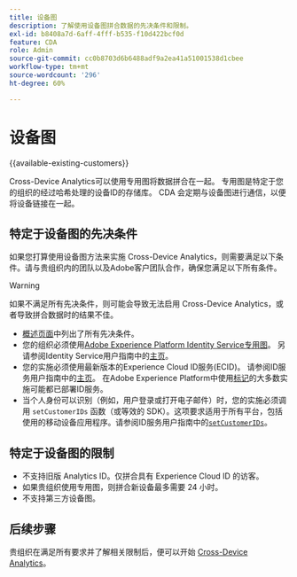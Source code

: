 ```yaml
---
title: 设备图
description: 了解使用设备图拼合数据的先决条件和限制。
exl-id: b8408a7d-6aff-4fff-b535-f10d422bcf0d
feature: CDA
role: Admin
source-git-commit: cc0b8703d6b6488adf9a2ea41a51001538d1cbee
workflow-type: tm+mt
source-wordcount: '296'
ht-degree: 60%

---
```



# 设备图

{{available-existing-customers}}

Cross-Device Analytics可以使用专用图将数据拼合在一起。 专用图是特定于您的组织的经过哈希处理的设备ID的存储库。 CDA 会定期与设备图进行通信，以便将设备链接在一起。

## 特定于设备图的先决条件

如果您打算使用设备图方法来实施 Cross-Device Analytics，则需要满足以下条件。请与贵组织内的团队以及Adobe客户团队合作，确保您满足以下所有条件。

>[!WARNING]
>
>如果不满足所有先决条件，则可能会导致无法启用 Cross-Device Analytics，或者导致拼合数据时的结果不佳。
>

* [概述页面](overview.md)中列出了所有先决条件。
* 您的组织必须使用[Adobe Experience Platform Identity Service专用图](https://business.adobe.com/products/experience-platform/identity-service.html)。 另请参阅Identity Service用户指南中的[主页](https://experienceleague.adobe.com/docs/experience-platform/identity/home.html?lang=zh-hans)。
* 您的实施必须使用最新版本的Experience Cloud ID服务(ECID)。 请参阅ID服务用户指南中的[主页](https://experienceleague.adobe.com/docs/id-service/using/home.html?lang=zh-Hans)。 在Adobe Experience Platform中使用[标记](https://experienceleague.adobe.com/docs/experience-platform/tags/home.html?lang=zh-Hans)的大多数实施可能都已部署ID服务。
* 当个人身份可以识别（例如，用户登录或打开电子邮件）时，您的实施必须调用 `setCustomerIDs` 函数（或等效的 SDK）。这项要求适用于所有平台，包括使用的移动设备应用程序。请参阅ID服务用户指南中的[`setCustomerIDs`](https://experienceleague.adobe.com/docs/id-service/using/id-service-api/methods/setcustomerids.html?lang=zh-Hans)。

## 特定于设备图的限制

* 不支持旧版 Analytics ID。仅拼合具有 Experience Cloud ID 的访客。
* 如果贵组织使用专用图，则拼合新设备最多需要 24 小时。
* 不支持第三方设备图。

## 后续步骤

贵组织在满足所有要求并了解相关限制后，便可以开始 [Cross-Device Analytics](setup.md)。
